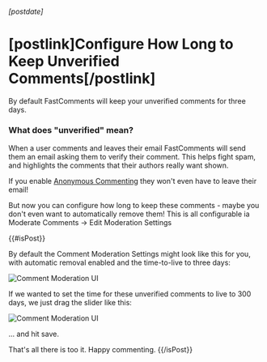 ###### [postdate]
# [postlink]Configure How Long to Keep Unverified Comments[/postlink]

By default FastComments will keep your unverified comments for three days.

### What does "unverified" mean?

When a user comments and leaves their email FastComments will send them an email asking them to verify their comment.
This helps fight spam, and highlights the comments that their authors really want shown.

If you enable <a href="https://blog.fastcomments.com/(2-01-2020)-how-to-allow-anonymous-comments-with-fastcomments.html" target="_blank">Anonymous Commenting</a>
they won't even have to leave their email!

But now you can configure how long to keep these comments - maybe you don't even want to automatically remove them! This is all configurable ia Moderate Comments -> Edit Moderation Settings

{{#isPost}}

By default the Comment Moderation Settings might look like this for you, with automatic removal enabled and the time-to-live to three days:

<img 
    data-src="images/fc-unverified-comments-expiration.png"
    alt="Comment Moderation UI"
    title="Comment Moderation UI"
    class='lozad' />
    
If we wanted to set the time for these unverified comments to live to 300 days, we just drag the slider like this:
    
<img 
    data-src="images/fc-unverified-comments-expiration02.png"
    alt="Comment Moderation UI"
    title="Comment Moderation UI"
    class='lozad' />

... and hit save.

That's all there is too it. Happy commenting.
{{/isPost}}
